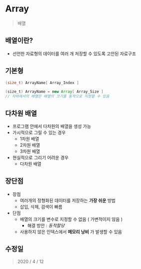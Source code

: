 # Array
  > 배열

## 배열이란?
  - 선언한 자료형의 데이터를 여러 개 저장할 수 있도록 고안된 자료구조

## 기본형
  ```C
  (size_t) ArrayName[ Array_Index ]
  ```
  ```Java
  (size_t) ArrayName = new Array[ Array_Size ]
  // 자바에서의 배열은 배열의 크기를 동적으로 지정할 수 있음
  ```

## 다차원 배열
  - 프로그램 안에서 다차원의 배열을 생성 가능
  - 가시적으로 그릴 수 있는 경우
    - 1차원 배열
    - 2차원 배열
    - 3차원 배열
  - 현실적으로 그리기 어려운 경우
    - 다차원 배열

## 장단점
  - 장점
    - 여러개의 정형화된 데이터를 저장하는 **가장 쉬운** 방법
    - 삽입, 삭제, 검색이 빠름
  - 단점
    - 배열의 크기를 변수로 지정할 수 없음 ( 가변적이지 않음 )
      - 해결 방안 : *동적할당*
    - 사용하지 않은 인덱스에서 **메모리 낭비** 가 발생할 수 있음

## 수정일
  > 2020 / 4 / 12
